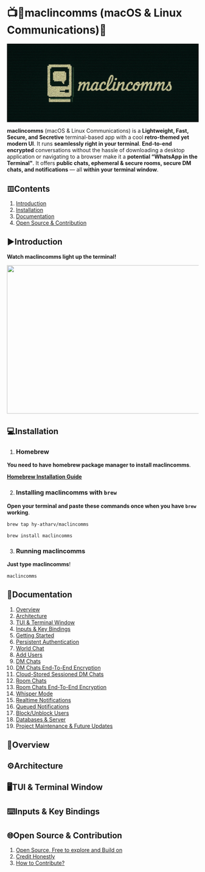 # 📺💬maclincomms (macOS & Linux Communications)💬
<p align="center">
<img width=700 src="https://github.com/hy-atharv/maclincomms/blob/76841e0ce9206b8703f185bee8efd2158fda9df3/maclincomms.png" align="center">
</p>

**maclincomms** (macOS & Linux Communications) is a **Lightweight, Fast, Secure, and Secretive** terminal-based app with a cool **retro-themed yet modern UI**. It runs **seamlessly right in your terminal**.
**End-to-end encrypted** conversations without the hassle of downloading a desktop application or navigating to a browser make it a **potential “WhatsApp in the Terminal"**.
It offers **public chats, ephemeral & secure rooms, secure DM chats, and notifications** — all **within your terminal window**.


## 𝌞Contents

1. [Introduction](https://github.com/hy-atharv/maclincomms#%EF%B8%8Fintroduction)
2. [Installation](https://github.com/hy-atharv/maclincomms/blob/main/README.md#installation)
3. [Documentation](https://github.com/hy-atharv/maclincomms/blob/main/README.md#documentation)
4. [Open Source & Contribution](https://github.com/hy-atharv/maclincomms/blob/main/README.md#open-source--contribution)

## ▶️Introduction
**Watch maclincomms light up the terminal!**

<p align="center">
  <a href="https://youtu.be/Vs1rYvz6bCc">
    <img src="https://github.com/user-attachments/assets/b58a4a5f-8acb-46b2-a784-f6432458e207" width="630" height="390">
  </a>
</p>

## 💻Installation

1. ### Homebrew
**You need to have homebrew package manager to install maclincomms**.

[**Homebrew Installation Guide**](https://brew.sh)

2. ### Installing maclincomms with `brew`
**Open your terminal and paste these commands once when you have `brew` working**.
```
brew tap hy-atharv/maclincomms
```
```
brew install maclincomms
```
3. ### Running maclincomms
**Just type maclincomms**!
```
maclincomms
```

## 📜Documentation

1. [Overview](https://github.com/hy-atharv/maclincomms/blob/main/README.md#overview)
2. [Architecture](https://github.com/hy-atharv/maclincomms/blob/main/README.md#%EF%B8%8Farchitecture)
3. [TUI & Terminal Window](https://github.com/hy-atharv/maclincomms/blob/main/README.md#%EF%B8%8Ftui--terminal-window)
4. [Inputs & Key Bindings](https://github.com/hy-atharv/maclincomms/blob/main/README.md#documentation)
5. [Getting Started](https://github.com/hy-atharv/maclincomms/blob/main/README.md#open-source--contribution)
6. [Persistent Authentication](https://github.com/hy-atharv/maclincomms/blob/main/README.md#open-source--contribution)
7. [World Chat](https://github.com/hy-atharv/maclincomms/blob/main/README.md#open-source--contribution)
8. [Add Users](https://github.com/hy-atharv/maclincomms/blob/main/README.md#open-source--contribution)
9. [DM Chats](https://github.com/hy-atharv/maclincomms/blob/main/README.md#open-source--contribution)
10. [DM Chats End-To-End Encryption](https://github.com/hy-atharv/maclincomms/blob/main/README.md#open-source--contribution)
11. [Cloud-Stored Sessioned DM Chats](https://github.com/hy-atharv/maclincomms/blob/main/README.md#open-source--contribution)
12. [Room Chats](https://github.com/hy-atharv/maclincomms/blob/main/README.md#open-source--contribution)
13. [Room Chats End-To-End Encryption](https://github.com/hy-atharv/maclincomms/blob/main/README.md#open-source--contribution)
14. [Whisper Mode](https://github.com/hy-atharv/maclincomms/blob/main/README.md#open-source--contribution)
15. [Realtime Notifications](https://github.com/hy-atharv/maclincomms/blob/main/README.md#open-source--contribution)
16. [Queued Notifications](https://github.com/hy-atharv/maclincomms/blob/main/README.md#open-source--contribution)
17. [Block/Unblock Users](https://github.com/hy-atharv/maclincomms/blob/main/README.md#open-source--contribution)
18. [Databases & Server](https://github.com/hy-atharv/maclincomms/blob/main/README.md#open-source--contribution)
19. [Project Maintenance & Future Updates](https://github.com/hy-atharv/maclincomms/blob/main/README.md#open-source--contribution)


## 🔮Overview

## ⚙️Architecture

## 🖥️TUI & Terminal Window

## ⌨️Inputs & Key Bindings



## 🌐Open Source & Contribution

1. [Open Source, Free to explore and Build on](https://github.com/hy-atharv/maclincomms#%EF%B8%8Fintroduction)
2. [Credit Honestly](https://github.com/hy-atharv/maclincomms#%EF%B8%8Fintroduction)
3. [How to Contribute?](https://github.com/hy-atharv/maclincomms#%EF%B8%8Fintroduction)

